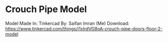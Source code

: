 # Crouch Pipe Model
Model Made In: Tinkercad
By: Saifan Imran (Me)
Download: https://www.tinkercad.com/things/j1xIrdVG8oA-crouch-pipe-doors-floor-2-model
